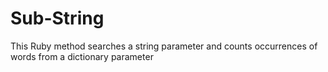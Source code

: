 # Sub-String
This Ruby method searches a string parameter and counts occurrences of words from a dictionary parameter